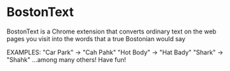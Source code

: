 BostonText
==========

BostonText is a Chrome extension that converts ordinary text on the web pages you visit into the words that a true Bostonian would say

EXAMPLES: 
"Car Park" -> "Cah Pahk"
"Hot Body" -> "Hat Bady"
"Shark" -> "Shahk"
...among many others! Have fun!
